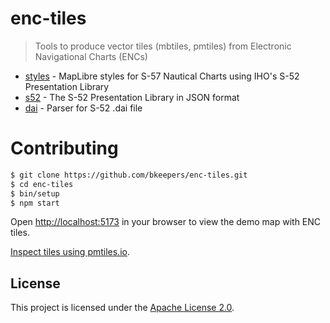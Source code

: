 # enc-tiles

> Tools to produce vector tiles (mbtiles, pmtiles) from Electronic Navigational Charts (ENCs)

- [styles](./packages/styles/) - MapLibre styles for S-57 Nautical Charts using IHO's S-52 Presentation Library
- [s52](./packages/s52/) - The S-52 Presentation Library in JSON format
- [dai](./packages/dai/) - Parser for S-52 .dai file

# Contributing

```sh
$ git clone https://github.com/bkeepers/enc-tiles.git
$ cd enc-tiles
$ bin/setup
$ npm start
```

Open [http://localhost:5173](http://localhost:5173) in your browser to view the demo map with ENC tiles.

[Inspect tiles using pmtiles.io](https://pmtiles.io/#url=https%3A%2F%2Fpub-0b8220da652f4a95a2293d0f61351a33.r2.dev%2Fnoaa.pmtiles&map=3.05/39.23/-73.65&inspectFeatures=true).

## License

This project is licensed under the [Apache License 2.0](./LICENSE).

